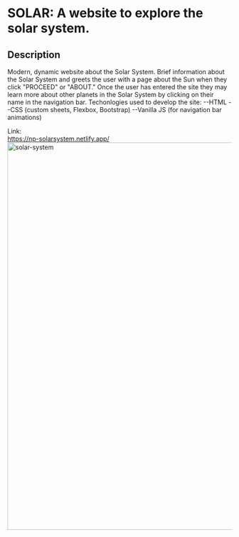 # SOLAR: A website to explore the solar system. 

## Description
 Modern, dynamic website about the Solar System. Brief information about the Solar System and greets the user with a page about the Sun when they click "PROCEED" or "ABOUT." Once the user has entered the site they may learn more about other planets in the Solar System by clicking on their name in the navigation bar.
 Techonlogies used to develop the site:
 --HTML 
 --CSS (custom sheets, Flexbox, Bootstrap) 
 --Vanilla JS (for navigation bar animations)

 Link:<br>
 https://np-solarsystem.netlify.app/
<img width="868" alt="solar-system" src="https://github.com/NP558565/my-projects-portfolio/assets/76566329/50debd53-532c-4327-8c18-3e3474d61501">

 
 
